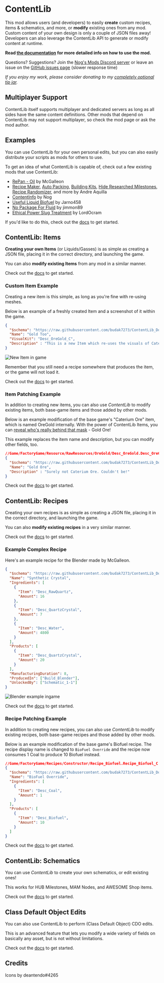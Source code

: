 # ContentLib

This mod allows users (and developers) to easily **create** custom recipes, items & schematics, and more, or **modify** existing ones from any mod.
Custom content of your own design is only a couple of JSON files away!
Developers can also leverage the ContentLib API to generate or modify content at runtime.

**Read [the documentation](https://docs.ficsit.app/contentlib/latest/index.html) for more detailed info on how to use the mod.**

Questions? Suggestions? Join the [Nog's Mods Discord server](https://discord.gg/kcRmFxn89d) or leave an issue on the [GitHub issues page](https://github.com/Nogg-aholic/ContentLib/issues) (slower response time)

_If you enjoy my work, please consider donating to my [completely optional tip jar](https://ko-fi.com/robb4)._

## Multiplayer Support

ContentLib itself supports multiplayer and dedicated servers as long as all sides have the same content definitions.
Other mods that depend on ContentLib may not support multiplayer, so check the mod page or ask the mod author.

## Examples

You can use ContentLib for your own personal edits, but you can also easily distribute your scripts as mods for others to use.

To get an idea of what ContentLib is capable of, check out a few existing mods that use ContentLib:

<!-- cspell:disable -->
- [RePan - Oil](https://ficsit.app/mod/RePan_Petroleum) by McGalleon
- [Recipe Maker](https://ficsit.app/mod/RecipeMaker), [Auto Packing](https://ficsit.app/mod/AutoPacking), [Building Kits](https://ficsit.app/mod/BuildingKits), [Hide Researched Milestones](https://ficsit.app/mod/HideSchematic), [Recipe Randomizer](https://ficsit.app/mod/RecipeRandomizer), and more by Andre Aquilla
- [ContentInfo](https://ficsit.app/mod/ContentInfo) by Nog
- [Useful Liquid Biofuel](https://ficsit.app/mod/UsefulLiquidBiofuel) by Jarno458
- [No Package For Fluid](https://ficsit.app/mod/Jimmon_NoPackageFluid) by jimmon89
- [Ethical Power Slug Treatment](https://ficsit.app/mod/EthicalPowerSlugTreatment) by LordOcram
<!-- cspell:enable -->

If you'd like to do this, check out the [docs](https://docs.ficsit.app/contentlib/latest/index.html) to get started.

## ContentLib: Items

**Creating your own Items** (or Liquids/Gasses) is as simple as creating a JSON file, placing it in the correct directory, and launching the game.

You can also **modify existing Items** from any mod in a similar manner.

Check out the [docs](https://docs.ficsit.app/contentlib/latest/index.html) to get started.

### Custom Item Example

Creating a new item is this simple, as long as you're fine with re-using meshes.

Below is an example of a freshly created Item and a screenshot of it within the game.

```json
{
  "$schema": "https://raw.githubusercontent.com/budak7273/ContentLib_Documentation/main/JsonSchemas/CL_Item.json",
  "Name": "Gold Too",
  "VisualKit": "Desc_OreGold_C",
  "Description" : "This is a new Item which re-uses the visuals of Caterium Ore!"
}
```

![New Item in game](https://i.imgur.com/T7OC3vq.jpg)

Remember that you still need a recipe somewhere that produces the item, or the game will not load it.

Check out the [docs](https://docs.ficsit.app/contentlib/latest/index.html) to get started.

### Item Patching Example

In addition to creating new items, you can also use _ContentLib_ to modify existing items, both base-game items and those added by other mods.

Below is an example modification of the base game's "Caterium Ore" item, which is named OreGold internally. With the power of ContentLib Items, you can [reveal who's really behind that mask](https://i.imgur.com/eawzrXv.png) - Gold Ore!

This example replaces the item name and description, but you can modify other fields, too.

```json
//Game/FactoryGame/Resource/RawResources/OreGold/Desc_OreGold.Desc_OreGold_C
{
  "$schema": "https://raw.githubusercontent.com/budak7273/ContentLib_Documentation/main/JsonSchemas/CL_Item.json",
  "Name": "Gold Ore",
  "Description" : "Surely not Caterium Ore. Couldn't be!"
}
```

Check out the [docs](https://docs.ficsit.app/contentlib/latest/index.html) to get started.

## ContentLib: Recipes

Creating your own recipes is as simple as creating a JSON file, placing it in the correct directory, and launching the game.

You can also **modify existing recipes** in a very similar manner.

Check out the [docs](https://docs.ficsit.app/contentlib/latest/index.html) to get started.

### Example Complex Recipe

Here's an example recipe for the Blender made by McGalleon.

```json
{
  "$schema": "https://raw.githubusercontent.com/budak7273/ContentLib_Documentation/main/JsonSchemas/CL_Recipe.json",
  "Name": "Synthetic Crystal",
  "Ingredients": [
    {
      "Item": "Desc_RawQuartz",
      "Amount": 16
    },
    {
      "Item": "Desc_QuartzCrystal",
      "Amount": 7
    },
    {
      "Item": "Desc_Water",
      "Amount": 4800
    }
  ],
  "Products": [
    {
      "Item": "Desc_QuartzCrystal",
      "Amount": 20
    }
  ],
  "ManufacturingDuration": 8,
  "ProducedIn": ["Build_Blender"],
  "UnlockedBy": ["Schematic_1-1"]
}
```

![Blender example ingame](https://cdn.discordapp.com/attachments/771801486828896260/863510909476143184/unknown.png)

Check out the [docs](https://docs.ficsit.app/contentlib/latest/index.html) to get started.

### Recipe Patching Example

In addition to creating new recipes, you can also use _ContentLib_ to modify existing recipes, both base-game recipes and those added by other mods.

Below is an example modification of the base game's Biofuel recipe. The recipe display name is changed to `BioFuel Override` and the recipe now consumes 1 Coal to produce 10 Biofuel instead.

```json
//Game/FactoryGame/Recipes/Constructor/Recipe_Biofuel.Recipe_Biofuel_C
{
  "$schema": "https://raw.githubusercontent.com/budak7273/ContentLib_Documentation/main/JsonSchemas/CL_Recipe.json",
  "Name": "BioFuel Override",
  "Ingredients": [
    {
      "Item": "Desc_Coal",
      "Amount": 1
    }
  ],
  "Products": [
    {
      "Item": "Desc_Biofuel",
      "Amount": 10
    }
  ]
}
```

Check out the [docs](https://docs.ficsit.app/contentlib/latest/index.html) to get started.

## ContentLib: Schematics

You can use _ContentLib_ to create your own schematics, or edit existing ones!

This works for HUB Milestones, MAM Nodes, and AWESOME Shop items.

Check out the [docs](https://docs.ficsit.app/contentlib/latest/index.html) to get started.

## Class Default Object Edits

You can also use ContentLib to perform (Class Default Object) CDO edits.

This is an advanced feature that lets you modify a wide variety of fields on basically any asset, but is not without limitations.

Check out the [docs](https://docs.ficsit.app/contentlib/latest/index.html) to get started.

## Credits

Icons by deantendo#4265
